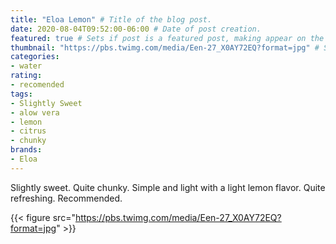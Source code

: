 ```yaml
---
title: "Eloa Lemon" # Title of the blog post.
date: 2020-08-04T09:52:00-06:00 # Date of post creation.
featured: true # Sets if post is a featured post, making appear on the home page side bar.
thumbnail: "https://pbs.twimg.com/media/Een-27_X0AY72EQ?format=jpg" # Sets thumbnail image appearing inside card on homepage.
categories:
- water
rating:
- recomended
tags:
- Slightly Sweet
- alow vera
- lemon
- citrus
- chunky
brands:
- Eloa
---
```


Slightly sweet. Quite chunky. Simple and light with a light lemon flavor. Quite refreshing. Recommended.

{{< figure src="https://pbs.twimg.com/media/Een-27_X0AY72EQ?format=jpg" >}}